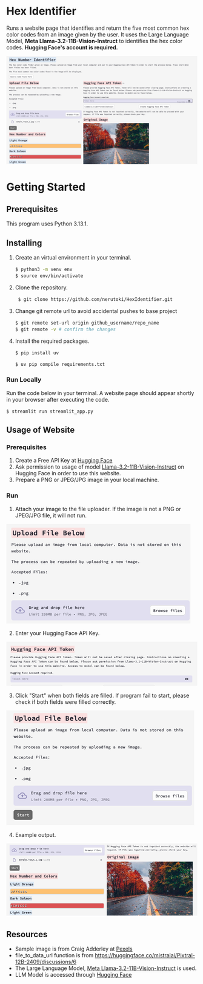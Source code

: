 # Hex Identifier
Runs a website page that identifies and return the five most common hex color codes from an image given by the user. It uses the Large Language Model, **Meta Llama-3.2-11B-Vision-Instruct** to identifies the hex color codes. **Hugging Face's account is required.**

![Website Interface Example](https://github.com/nerutoki/HexIdentifier/blob/main/hexIdentifier_website_page.png?raw=true)

# Getting Started

## Prerequisites
This program uses Python 3.13.1.

## Installing

1) Create an virtual environment in your terminal.
    ```sh
    $ python3 -m venv env 
    $ source env/bin/activate
    ```

2) Clone the repository.
   ```sh
    $ git clone https://github.com/nerutoki/HexIdentifier.git
    ```

3. Change git remote url to avoid accidental pushes to base project
   ```sh
   $ git remote set-url origin github_username/repo_name
   $ git remote -v # confirm the changes
   ```

4)
    Install the required packages.
    ```sh
    $ pip install uv
    ```

    ```
    $ uv pip compile requirements.txt
    ```

### Run Locally

Run the code below in your terminal. A website page should appear shortly in your browser after executing the code.
```
$ streamlit run streamlit_app.py
```

## Usage of Website

### Prerequisites
1) Create a Free API Key at [Hugging Face](https://huggingface.co/)
2) Ask permission to usage of model  [Llama-3.2-11B-Vision-Instruct](https://huggingface.co/meta-llama/Llama-3.2-11B-Vision-Instruct") on Hugging Face in order to use this website.
2) Prepare a PNG or JPEG/JPG image in your local machine.

### Run

1) Attach your image to the file uploader. If the image is not a PNG or JPEG/JPG file, it will not run.

![Uploading Image](https://github.com/nerutoki/HexIdentifier/blob/main/upload_file_example.png?raw=true)

2) Enter your Hugging Face API Key.

![Filling Out Hugging Face API Key Field](https://github.com/nerutoki/HexIdentifier/blob/main/fill_api_token_example.png?raw=true)

3) Click "Start" when both fields are filled. If program fail to start, please check if both fields were filled correctly.

![Conclusion of Filling Out Two Fields](https://github.com/nerutoki/HexIdentifier/blob/main/start_button_location.png?raw=True)

4) Example output.

![Output When Operation is Completed](https://github.com/nerutoki/HexIdentifier/blob/main/results_example.png?raw=True)


## Resources
- Sample image is from Craig Adderley at [Pexels](https://www.pexels.com/photo/concrete-road-between-trees-1563356/ )
- file_to_data_url function is from https://huggingface.co/mistralai/Pixtral-12B-2409/discussions/6
- The Large Language Model, [Meta Llama-3.2-11B-Vision-Instruct](https://huggingface.co/meta-llama/Llama-3.2-11B-Vision-Instruct) is used.
- LLM Model is accessed through [Hugging Face](https://huggingface.co/)
